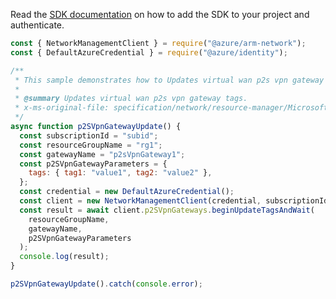 Read the [SDK documentation](https://github.com/Azure/azure-sdk-for-js/blob/%40azure%2Farm-network_28.0.0/sdk/network/arm-network/README.md) on how to add the SDK to your project and authenticate.

```javascript
const { NetworkManagementClient } = require("@azure/arm-network");
const { DefaultAzureCredential } = require("@azure/identity");

/**
 * This sample demonstrates how to Updates virtual wan p2s vpn gateway tags.
 *
 * @summary Updates virtual wan p2s vpn gateway tags.
 * x-ms-original-file: specification/network/resource-manager/Microsoft.Network/stable/2021-08-01/examples/P2SVpnGatewayUpdateTags.json
 */
async function p2SVpnGatewayUpdate() {
  const subscriptionId = "subid";
  const resourceGroupName = "rg1";
  const gatewayName = "p2sVpnGateway1";
  const p2SVpnGatewayParameters = {
    tags: { tag1: "value1", tag2: "value2" },
  };
  const credential = new DefaultAzureCredential();
  const client = new NetworkManagementClient(credential, subscriptionId);
  const result = await client.p2SVpnGateways.beginUpdateTagsAndWait(
    resourceGroupName,
    gatewayName,
    p2SVpnGatewayParameters
  );
  console.log(result);
}

p2SVpnGatewayUpdate().catch(console.error);
```
